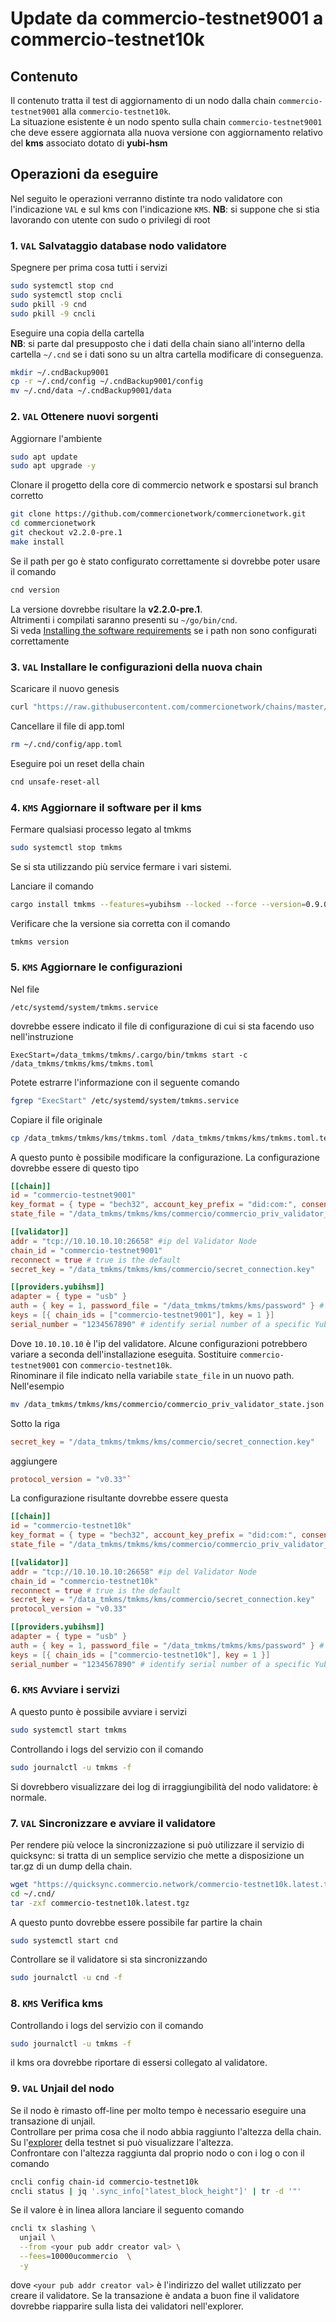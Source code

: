 # Update da commercio-testnet9001 a commercio-testnet10k

## Contenuto

Il contenuto tratta il test di aggiornamento di un nodo dalla chain `commercio-testnet9001` alla `commercio-testnet10k`.     
La situazione esistente è un nodo spento sulla chain `commercio-testnet9001` che deve essere aggiornata alla nuova versione con aggiornamento relativo del **kms** associato dotato di **yubi-hsm**


## Operazioni da eseguire

Nel seguito le operazioni verranno distinte tra nodo validatore con l'indicazione `VAL`  e sul kms con l'indicazione `KMS`.
**NB**: si suppone che si stia lavorando con utente con sudo o privilegi di root

### 1. `VAL` Salvataggio database nodo validatore

Spegnere per prima cosa tutti i servizi

```bash
sudo systemctl stop cnd
sudo systemctl stop cncli
sudo pkill -9 cnd
sudo pkill -9 cncli
```
Eseguire una copia della cartella      
**NB**: si parte dal presupposto che i dati della chain siano all'interno della cartella `~/.cnd` se i dati sono su un altra cartella modificare di conseguenza.

```bash
mkdir ~/.cndBackup9001
cp -r ~/.cnd/config ~/.cndBackup9001/config
mv ~/.cnd/data ~/.cndBackup9001/data
```

### 2. `VAL` Ottenere nuovi sorgenti

Aggiornare l'ambiente

```bash
sudo apt update
sudo apt upgrade -y
```

Clonare il progetto della core di commercio network e spostarsi sul branch corretto
```bash
git clone https://github.com/commercionetwork/commercionetwork.git
cd commercionetwork
git checkout v2.2.0-pre.1
make install
```

Se il path per go è stato configurato correttamente si dovrebbe poter usare il comando 

```bash
cnd version
```

La versione dovrebbe risultare la **v2.2.0-pre.1**.   
Altrimenti i compilati saranno presenti su `~/go/bin/cnd`.    
Si veda [Installing the software requirements](https://docs.commercio.network/nodes/full-node-installation.html#_1-installing-the-software-requirements) se i path non sono configurati correttamente

### 3. `VAL` Installare le configurazioni della nuova chain

Scaricare il nuovo genesis
```bash
curl "https://raw.githubusercontent.com/commercionetwork/chains/master/commercio-testnet10k/genesis.json" > ~/.cnd/config/genesis.json
```

Cancellare il file di app.toml 
```bash
rm ~/.cnd/config/app.toml
```

Eseguire poi un reset della chain
```bash
cnd unsafe-reset-all
```


### 4. `KMS` Aggiornare il software per il kms

Fermare qualsiasi processo legato al tmkms

```bash
sudo systemctl stop tmkms
```

Se si sta utilizzando più service fermare i vari sistemi.    

Lanciare il comando
```bash
cargo install tmkms --features=yubihsm --locked --force --version=0.9.0
```

Verificare che la versione sia corretta con il comando
```bash
tmkms version
```

### 5. `KMS` Aggiornare le configurazioni

Nel file
```
/etc/systemd/system/tmkms.service
```

dovrebbe essere indicato il file di configurazione di cui si sta facendo uso nell'instruzione

```
ExecStart=/data_tmkms/tmkms/.cargo/bin/tmkms start -c /data_tmkms/tmkms/kms/tmkms.toml
```

Potete estrarre l'informazione con il seguente comando
```bash
fgrep "ExecStart" /etc/systemd/system/tmkms.service
```

Copiare il file originale
```bash
cp /data_tmkms/tmkms/kms/tmkms.toml /data_tmkms/tmkms/kms/tmkms.toml.testnet9001
```



A questo punto è possibile modificare la configurazione. La configurazione dovrebbe essere di questo tipo

```toml
[[chain]]
id = "commercio-testnet9001"
key_format = { type = "bech32", account_key_prefix = "did:com:", consensus_key_prefix = "did:com:valconspub" }
state_file = "/data_tmkms/tmkms/kms/commercio/commercio_priv_validator_state.json"

[[validator]]
addr = "tcp://10.10.10.10:26658" #ip del Validator Node
chain_id = "commercio-testnet9001"
reconnect = true # true is the default
secret_key = "/data_tmkms/tmkms/kms/commercio/secret_connection.key"

[[providers.yubihsm]]
adapter = { type = "usb" }
auth = { key = 1, password_file = "/data_tmkms/tmkms/kms/password" } # è possibile immettere la password direttamente utilizzando il parametro password al posto di password_file
keys = [{ chain_ids = ["commercio-testnet9001"], key = 1 }]
serial_number = "1234567890" # identify serial number of a specific YubiHSM to connect to
```

Dove `10.10.10.10` è l'ip del validatore. Alcune configurazioni potrebbero variare a seconda dell'installazione eseguita.
Sostituire `commercio-testnet9001` con `commercio-testnet10k`.  
Rinominare il file indicato nella variabile `state_file` in un nuovo path. Nell'esempio

```bash
mv /data_tmkms/tmkms/kms/commercio/commercio_priv_validator_state.json /data_tmkms/tmkms/kms/commercio/commercio_priv_validator_state.json.9001
```

Sotto la riga   
```toml
secret_key = "/data_tmkms/tmkms/kms/commercio/secret_connection.key"
```   
aggiungere    
```toml
protocol_version = "v0.33"`
```   

La configurazione risultante dovrebbe essere questa 


```toml
[[chain]]
id = "commercio-testnet10k"
key_format = { type = "bech32", account_key_prefix = "did:com:", consensus_key_prefix = "did:com:valconspub" }
state_file = "/data_tmkms/tmkms/kms/commercio/commercio_priv_validator_state.json"

[[validator]]
addr = "tcp://10.10.10.10:26658" #ip del Validator Node
chain_id = "commercio-testnet10k"
reconnect = true # true is the default
secret_key = "/data_tmkms/tmkms/kms/commercio/secret_connection.key"
protocol_version = "v0.33"

[[providers.yubihsm]]
adapter = { type = "usb" }
auth = { key = 1, password_file = "/data_tmkms/tmkms/kms/password" } # è possibile immettere la password direttamente utilizzando il parametro password al posto di password_file
keys = [{ chain_ids = ["commercio-testnet10k"], key = 1 }]
serial_number = "1234567890" # identify serial number of a specific YubiHSM to connect to
```

### 6. `KMS` Avviare i servizi

A questo punto è possibile avviare i servizi

```bash
sudo systemctl start tmkms
```

Controllando i logs del servizio con il comando

```bash
sudo journalctl -u tmkms -f
```

Si dovrebbero visualizzare dei log di irraggiungibilità del nodo validatore: è normale.

### 7. `VAL` Sincronizzare e avviare il validatore

Per rendere più veloce la sincronizzazione si può utilizzare il servizio di quicksync: si tratta di un semplice servizio che mette a disposizione un tar.gz di un dump della chain.

```bash
wget "https://quicksync.commercio.network/commercio-testnet10k.latest.tgz" -P ~/.cnd/
cd ~/.cnd/
tar -zxf commercio-testnet10k.latest.tgz
```

A questo punto dovrebbe essere possibile far partire la chain

```bash
sudo systemctl start cnd
```

Controllare se il validatore si sta sincronizzando

```bash
sudo journalctl -u cnd -f
```
### 8. `KMS` Verifica kms


Controllando i logs del servizio con il comando

```bash
sudo journalctl -u tmkms -f
```

il kms ora dovrebbe riportare di essersi collegato al validatore.

### 9. `VAL` Unjail del nodo

Se il nodo è rimasto off-line per molto tempo è necessario eseguire una transazione di unjail.    
Controllare per prima cosa che il nodo abbia raggiunto l'altezza della chain.    
Su l'[explorer](https://testnet.commercio.network) della testnet si può visualizzare l'altezza.   
Confrontare con l'altezza raggiunta dal proprio nodo o con i log o con il comando 

```bash
cncli config chain-id commercio-testnet10k
cncli status | jq '.sync_info["latest_block_height"]' | tr -d '"'
```

Se il valore è in linea allora lanciare il seguento comando

```bash
cncli tx slashing \
  unjail \
  --from <your pub addr creator val> \
  --fees=10000ucommercio  \
  -y
```

dove `<your pub addr creator val>` è l'indirizzo del wallet utilizzato per creare il validatore.  Se la transazione è andata a buon fine il validatore dovrebbe riapparire sulla lista dei validatori nell'explorer.  

